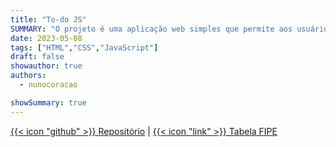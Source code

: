 ```yaml
---
title: "To-do JS"
SUMMARY: "O projeto é uma aplicação web simples que permite aos usuários criar, gerenciar e acompanhar suas tarefas diárias."
date: 2023-05-08
tags: ["HTML","CSS","JavaScript"]
draft: false
showauthor: true
authors:
  - nunocoracao

showSummary: true
---
```



[{{< icon "github" >}} Repositório](https://github.com/printflucasguanabara/to-do-JS---08_05_23) | [{{< icon "link" >}} Tabela FIPE](https://to-do-js-08-05-23.vercel.app/) 